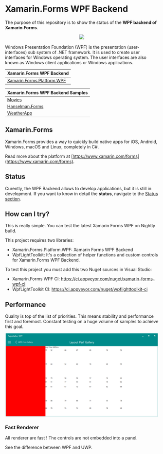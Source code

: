 # Xamarin.Forms WPF Backend

The purpose of this repository is to show the status of the **WPF backend of Xamarin.Forms**. 

<p align="center">
<img src="https://www.artonik.com/GetImage.ashx?idImage=Images/Main_1040.png" Width="300"/>
</p>

Windows Presentation Foundation (WPF) is the presentation (user-interfaces) sub system of .NET framework. It is used to create user interfaces for Windows operating system. The user interfaces are also known as Windows client applications or Windows applications. 

Xamarin.Forms WPF Backend | 
------ | 
[Xamarin.Forms.Platform.WPF](https://github.com/mohachouch/Xamarin.Forms/tree/wpf-newimpl) |

Xamarin.Forms WPF Backend Samples | 
------ | 
[Movies](https://github.com/mohachouch/xamarin-forms-gtk-movies-sample/tree/wpf) |
[Hanselman.Forms](https://github.com/mohachouch/Hanselman.Forms/tree/wpf) |
[WeatherApp](https://github.com/mohachouch/MyWeather.Forms/tree/wpf) |

## Xamarin.Forms

Xamarin.Forms provides a way to quickly build native apps for iOS, Android, Windows, macOS and Linux, completely in C#.

Read more about the platform at [https://www.xamarin.com/forms](https://www.xamarin.com/forms).

## Status

Curently, the WPF Backend allows to develop applications, but it is still in development. If you want to know in detail the **status**, navigate to the [Status section](Status.md).

## How can I try?

This is really simple. You can test the latest Xamarin Forms WPF on Nightly build. <br>

This project requires two libraries:
- Xamarin.Forms.Platform.WPF: Xamarin Forms WPF Backend
- WpfLightToolkit: It's a collection of helper functions and custom controls for Xamarin.Forms WPF Backend.

To test this project you must add this two Nuget sources in Visual Studio:
- Xamarin.Forms WPF CI: https://ci.appveyor.com/nuget/xamarin-forms-wpf-ci
- WpfLightToolkit CI: https://ci.appveyor.com/nuget/wpflighttoolkit-ci

## Performance

Quality is top of the list of priorities. This means stability and performance first and foremost. Constant testing on a huge volume of samples to achieve this goal.

<p align="center">
<img src="images/layout_performance.png" Width="500"/>
</p>

### Fast Renderer

All renderer are fast ! The controls are not embedded into a panel.

See the difference between WPF and UWP.




